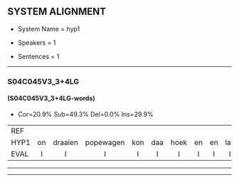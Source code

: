 
## SYSTEM ALIGNMENT

- System Name = hyp1

- Speakers = 1

- Sentences = 1

---

### S04C045V3_3+4LG

#### (S04C045V3_3+4LG-words)

- Cor=20.9%	Sub=49.3%	Del=0.0%	Ins=29.9%

|  |  |  |  |  |  |  |  |  |  |  |  |  |  |  |  |  |  |  |  |  |  |  |  |  |  |  |  |  |  |  |  |  |  |  |  |  |  |  |  |  |  |  |  |  |  |  |  |  |  |  |  |  |  |  |  |  |  |  |  |  |  |  |  |  |  |  |  |
|:--- |:---:|:---:|:---:|:---:|:---:|:---:|:---:|:---:|:---:|:---:|:---:|:---:|:---:|:---:|:---:|:---:|:---:|:---:|:---:|:---:|:---:|:---:|:---:|:---:|:---:|:---:|:---:|:---:|:---:|:---:|:---:|:---:|:---:|:---:|:---:|:---:|:---:|:---:|:---:|:---:|:---:|:---:|:---:|:---:|:---:|:---:|:---:|:---:|:---:|:---:|:---:|:---:|:---:|:---:|:---:|:---:|:---:|:---:|:---:|:---:|:---:|:---:|:---:|:---:|:---:|:---:|:---:|
| REF |  |  |  |  |  |  |  |  |  |  |  |  |  |  |  | omdraaien | poppenwagen | konijnenhok | * | elastiekje | ruziemaken | teddybeer | dierentuin | * | paddenstoelen | verstoppertje | wasmachine | fototoestel | toiletpapier | vrachtwagen | buurmannen | * | vogelkooi | olifant | schommelen |  | iedereen | * | schoenenwinkel | knutselen | ophangen | verjaardag | sprookjesboek | tandenborstel | lucifer | slaapkamer | achterdeur | ziekenhuis | nieuwsgierig | * | * | * | afblijven |  |  |  | kabouter | washandje | sneeuwwitje | goeiendag | vakantie |  | limonade | autorijden | eindelijk | familie | chocolade |
| HYP1 | on | draaien | popewagen | kon | daa | hoek | en | en | las | dikja | g | ie | maken | dat | die | beer | dieren | ten | dat | padden | stolen | vorstobertia | was | met | shina | foutoto | stil | twalit | papier | vrechtwegen | buurman | en | vogelkooi | olifant | schommelen | edarijn | schone | schonen | winkel | knitselen | ophangen | verjaardag | sprookjesbook | tandeborstel | lucifer | slaapkamer | achterdeur | ziekenhuis | nee | neieuws | geri | kreeg | afblijven | kabater | was | anh | snewicha | goei | en | dag | vakantie | di | monada | autorijden | endelijk | familie | chocolade |
| EVAL | I | I | I | I | I | I | I | I | I | I | I | I | I | I | I | S | S | S | S | S | S | S | S | S | S | S | S | S | S | S | S | S |  |  |  | I | S | S | S | S |  |  | S | S |  |  |  |  | S | S | S | S |  | I | I | I | S | S | S | S |  | I | S |  | S |  |  |
---

---
